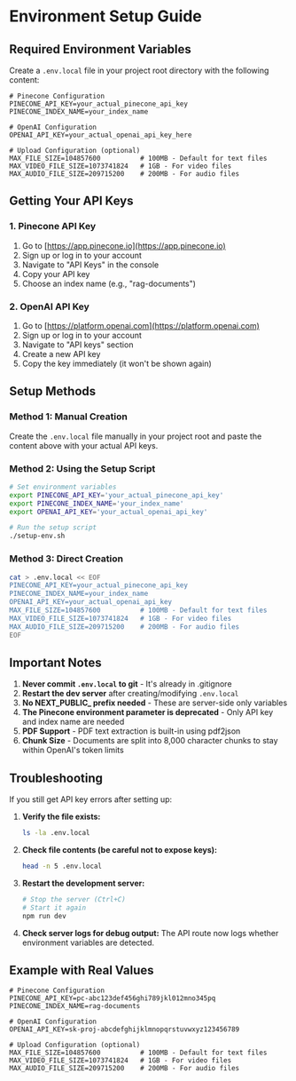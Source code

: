 # Environment Setup Guide

## Required Environment Variables

Create a `.env.local` file in your project root directory with the following content:

```env
# Pinecone Configuration
PINECONE_API_KEY=your_actual_pinecone_api_key
PINECONE_INDEX_NAME=your_index_name

# OpenAI Configuration  
OPENAI_API_KEY=your_actual_openai_api_key_here

# Upload Configuration (optional)
MAX_FILE_SIZE=104857600          # 100MB - Default for text files
MAX_VIDEO_FILE_SIZE=1073741824   # 1GB - For video files
MAX_AUDIO_FILE_SIZE=209715200    # 200MB - For audio files
```

## Getting Your API Keys

### 1. Pinecone API Key
1. Go to [https://app.pinecone.io](https://app.pinecone.io)
2. Sign up or log in to your account
3. Navigate to "API Keys" in the console
4. Copy your API key
5. Choose an index name (e.g., "rag-documents")

### 2. OpenAI API Key
1. Go to [https://platform.openai.com](https://platform.openai.com)
2. Sign up or log in to your account
3. Navigate to "API keys" section
4. Create a new API key
5. Copy the key immediately (it won't be shown again)

## Setup Methods

### Method 1: Manual Creation
Create the `.env.local` file manually in your project root and paste the content above with your actual API keys.

### Method 2: Using the Setup Script
```bash
# Set environment variables
export PINECONE_API_KEY='your_actual_pinecone_api_key'
export PINECONE_INDEX_NAME='your_index_name'
export OPENAI_API_KEY='your_actual_openai_api_key'

# Run the setup script
./setup-env.sh
```

### Method 3: Direct Creation
```bash
cat > .env.local << EOF
PINECONE_API_KEY=your_actual_pinecone_api_key
PINECONE_INDEX_NAME=your_index_name
OPENAI_API_KEY=your_actual_openai_api_key
MAX_FILE_SIZE=104857600          # 100MB - Default for text files
MAX_VIDEO_FILE_SIZE=1073741824   # 1GB - For video files
MAX_AUDIO_FILE_SIZE=209715200    # 200MB - For audio files
EOF
```

## Important Notes

1. **Never commit `.env.local` to git** - It's already in .gitignore
2. **Restart the dev server** after creating/modifying `.env.local`
3. **No NEXT_PUBLIC_ prefix needed** - These are server-side only variables
4. **The Pinecone environment parameter is deprecated** - Only API key and index name are needed
5. **PDF Support** - PDF text extraction is built-in using pdf2json
6. **Chunk Size** - Documents are split into 8,000 character chunks to stay within OpenAI's token limits

## Troubleshooting

If you still get API key errors after setting up:

1. **Verify the file exists:**
   ```bash
   ls -la .env.local
   ```

2. **Check file contents (be careful not to expose keys):**
   ```bash
   head -n 5 .env.local
   ```

3. **Restart the development server:**
   ```bash
   # Stop the server (Ctrl+C)
   # Start it again
   npm run dev
   ```

4. **Check server logs for debug output:**
   The API route now logs whether environment variables are detected.

## Example with Real Values

```env
# Pinecone Configuration
PINECONE_API_KEY=pc-abc123def456ghi789jkl012mno345pq
PINECONE_INDEX_NAME=rag-documents

# OpenAI Configuration  
OPENAI_API_KEY=sk-proj-abcdefghijklmnopqrstuvwxyz123456789

# Upload Configuration (optional)
MAX_FILE_SIZE=104857600          # 100MB - Default for text files
MAX_VIDEO_FILE_SIZE=1073741824   # 1GB - For video files
MAX_AUDIO_FILE_SIZE=209715200    # 200MB - For audio files
``` 